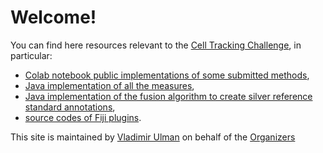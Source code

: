 # Welcome!

You can find here resources relevant to the [Cell Tracking Challenge](http://celltrackingchallenge.net/), in particular:

- [Colab notebook public implementations of some submitted methods](https://github.com/CellTrackingChallenge/2021-edition-available-codes),
- [Java implementation of all the measures](https://github.com/CellTrackingChallenge/measures),
- [Java implementation of the fusion algorithm to create silver reference standard annotations](https://github.com/CellTrackingChallenge/label-fusion-ng),
- [source codes of Fiji plugins](https://github.com/CellTrackingChallenge/fiji-plugins).

This site is maintained by [Vladimir Ulman](https://github.com/xulman/) on behalf of the [Organizers](http://celltrackingchallenge.net/organizers/)
